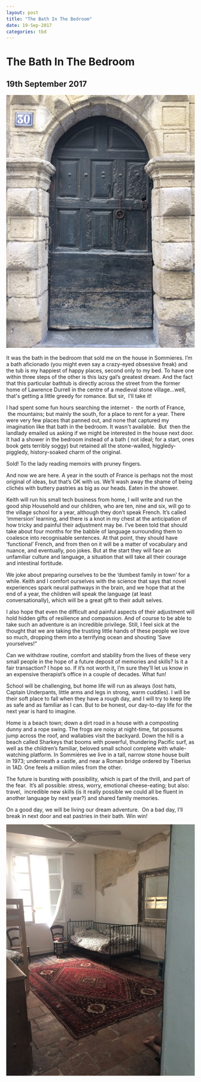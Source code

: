 ```yaml
---
layout: post
title: "The Bath In The Bedroom"
date: 19-Sep-2017
categories: tbd
---
```


# The Bath In The Bedroom

## 19th September 2017

<img class="photo-horiz" src="/images/2017/09/door2-768x1024.png" />

It was the bath in the bedroom that sold me on the house in Sommieres. I’m a bath aficionado (you might even say a crazy-eyed obsessive freak) and the tub is my happiest of happy places,   second only to my bed. To have one within three steps of the other is this lazy gal’s greatest dream. And the fact that this particular bathtub is directly across the street from the former home of Lawrence Durrell in the centre of a medieval stone village...well,   that's getting a little greedy for romance. But sir,  I'll take it!

I had spent some fun hours searching the internet -  the north of France,  the mountains; but mainly the south, for a place to rent for a year. There were very few places that panned out, and none that captured my imagination like that bath in the bedroom. It wasn't available.  But  then the landlady emailed us asking if we might be interested in the house next door. It had a shower in the bedroom instead of a bath ( not ideal; for a start, ones book gets terribly soggy) but retained all the stone-walled, higgledy-piggledy, history-soaked charm of the original.

Sold! To the lady reading memoirs with pruney fingers.

And now we are here. A year in the south of France is perhaps not the most original of ideas, but that’s OK with us. We’ll wash away the shame of being clichés with buttery pastries as big as our heads. Eaten in the shower.

Keith will run his small tech business from home, I will write and run the good ship Household and our children, who are ten, nine and six, will go to the village school for a year, although they don’t speak French. It’s called ‘immersion’ learning, and there is a knot in my chest at the anticipation of how tricky and painful their adjustment may be. I’ve been told that should take about four months for the babble of language surrounding them to coalesce into recognisable sentences. At that point, they should have ‘functional’ French, and from then on it will be a matter of vocabulary and nuance, and eventually, poo jokes. But at the start they will face an unfamiliar culture and language, a situation that will take all their courage and intestinal fortitude.

We joke about preparing ourselves to be the ‘dumbest family in town’ for a while. Keith and I comfort ourselves with the science that says that novel experiences spark neural pathways in the brain, and we hope that at the end of a year, the children will speak the language (at least conversationally), which will be a great gift to their adult selves.

I also hope that even the difficult and painful aspects of their adjustment will hold hidden gifts of resilience and compassion. And of course to be able to take such an adventure is an incredible privilege. Still, I feel sick at the thought that we are taking the trusting little hands of these people we love so much, dropping them into a terrifying ocean and shouting ‘Save yourselves!”

Can we withdraw routine, comfort and stability from the lives of these very small people in the hope of a future deposit of memories and skills? Is it a fair transaction? I hope so. If it’s not worth it, I’m sure they’ll let us know in an expensive therapist’s office in a couple of decades. What fun!

School will be challenging, but home life will run as always (lost hats, Captain Underpants, little arms and legs in strong, warm cuddles). I will be their soft place to fall when they have a rough day, and I will try to keep life as safe and as familiar as I can. But to be honest, our day-to-day life for the next year is hard to imagine.

Home is a beach town; down a dirt road in a house with a composting dunny and a rope swing. The frogs are noisy at night-time, fat possums jump across the roof, and wallabies visit the backyard. Down the hill is a beach called Sharkeys that booms with powerful, thundering Pacific surf, as well as the children’s familiar, beloved small school complete with whale-watching platform. In Sommiéres we live in a tall, narrow stone house built in 1973; underneath a castle, and near a Roman bridge ordered by Tiberius in 1AD. One feels a million miles from the other.

The future is bursting with possibility, which is part of the thrill, and part of the fear.  It’s all possible: stress, worry, emotional cheese-eating; but also: travel,  incredible new skills (is it really possible we could all be fluent in another language by next year?) and shared family memories.

On a good day, we will be living our dream adventure.  On a bad day, I’ll break in next door and eat pastries in their bath. Win win!

<img class="photo-horiz" src="/images/2017/09/IMG_10051-768x1024.jpg" />
